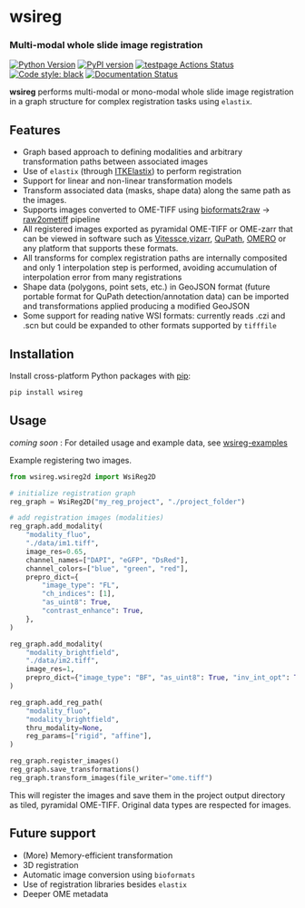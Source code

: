 # wsireg
### Multi-modal whole slide image registration
[![Python Version](https://img.shields.io/pypi/pyversions/wsireg.svg)](https://python.org)
[![PyPI version](https://badge.fury.io/py/wsireg.svg)](https://badge.fury.io/py/wsireg)
[![testpage Actions Status](https://github.com/nhpatterson/wsireg/actions/workflows/ci.yml/badge.svg)](https://github.com/nhpatterson/wsireg/actions)
[![Code style: black](https://img.shields.io/badge/code%20style-black-000000.svg)](https://github.com/python/black)
[![Documentation Status](https://readthedocs.org/projects/wsireg/badge/?version=latest)](http://wsireg.readthedocs.io/?badge=latest)

**wsireg** performs multi-modal or mono-modal whole slide image registration in a graph structure for complex registration tasks using `elastix`.



## Features
* Graph based approach to defining modalities and arbitrary transformation paths between associated images
* Use of `elastix` (through [ITKElastix](https://github.com/InsightSoftwareConsortium/ITKElastix/)) to perform registration
* Support for linear and non-linear transformation models
* Transform associated data (masks, shape data) along the same path as the images.
* Supports images converted to OME-TIFF using [bioformats2raw](https://github.com/glencoesoftware/bioformats2raw) -> [raw2ometiff](https://github.com/glencoesoftware/bioformats2raw) pipeline
* All registered images exported as pyramidal OME-TIFF or OME-zarr that can be viewed in software such as [Vitessce](vitessce.io),[vizarr](https://github.com/hms-dbmi/vizarr), [QuPath](https://qupath.github.io), [OMERO](https://www.openmicroscopy.org/omero/) or any platform that supports these formats.
* All transforms for complex registration paths are internally composited and only 1 interpolation step is performed, avoiding accumulation of interpolation error from many registrations
* Shape data (polygons, point sets, etc.) in GeoJSON format (future portable format for QuPath detection/annotation data) can be imported and transformations applied producing a modified GeoJSON
* Some support for reading native WSI formats: currently reads .czi and .scn but could be expanded to other formats supported by `tifffile`


## Installation
Install cross-platform Python packages with [pip](https://pypi.org/project/pip/):

```bash
pip install wsireg
```

## Usage

_coming soon_ : For detailed usage and example data, see [wsireg-examples](https://github.com/nhpatterson/wsireg-examples)

Example registering two images.
```python
from wsireg.wsireg2d import WsiReg2D

# initialize registration graph
reg_graph = WsiReg2D("my_reg_project", "./project_folder")

# add registration images (modalities)
reg_graph.add_modality(
    "modality_fluo",
    "./data/im1.tiff",
    image_res=0.65,
    channel_names=["DAPI", "eGFP", "DsRed"],
    channel_colors=["blue", "green", "red"],
    prepro_dict={
        "image_type": "FL",
        "ch_indices": [1],
        "as_uint8": True,
        "contrast_enhance": True,
    },
)

reg_graph.add_modality(
    "modality_brightfield",
    "./data/im2.tiff",
    image_res=1,
    prepro_dict={"image_type": "BF", "as_uint8": True, "inv_int_opt": True},
)

reg_graph.add_reg_path(
    "modality_fluo",
    "modality_brightfield",
    thru_modality=None,
    reg_params=["rigid", "affine"],
)

reg_graph.register_images()
reg_graph.save_transformations()
reg_graph.transform_images(file_writer="ome.tiff")
```
This will register the images and save them in the project output directory as tiled, pyramidal OME-TIFF. Original data types are respected for images.

## Future support
* (More) Memory-efficient transformation
* 3D registration
* Automatic image conversion using `bioformats`
* Use of registration libraries besides `elastix`
* Deeper OME metadata

